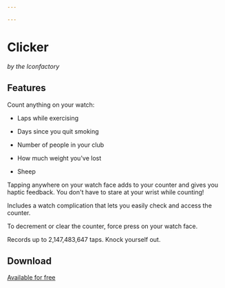 ```yaml
---

---
```


# Clicker

_by the Iconfactory_

## Features

Count anything on your watch:

* Laps while exercising

* Days since you quit smoking

* Number of people in your club

* How much weight you've lost

* Sheep


Tapping anywhere on your watch face adds to your counter and gives you haptic feedback. You don't have to stare at your wrist while counting!


Includes a watch complication that lets you easily check and access the counter.


To decrement or clear the counter, force press on your watch face.


Records up to 2,147,483,647 taps. Knock yourself out.

## Download
[Available for free](https://apps.apple.com/app/clicker-count-anything/id1043951998)